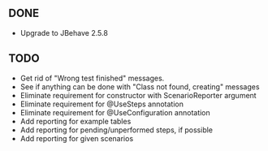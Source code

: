 DONE
----
* Upgrade to JBehave 2.5.8

TODO
----
* Get rid of "Wrong test finished" messages.
* See if anything can be done with "Class not found, creating" messages
* Eliminate requirement for constructor with ScenarioReporter argument
* Eliminate requirement for @UseSteps annotation
* Eliminate requirement for @UseConfiguration annotation
* Add reporting for example tables
* Add reporting for pending/unperformed steps, if possible
* Add reporting for given scenarios
